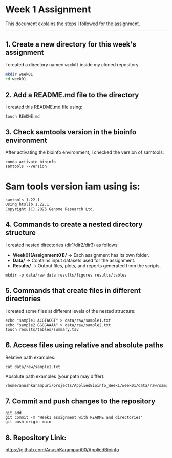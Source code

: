 # Week 1 Assignment

This document explains the steps I followed for the assignment.

---

## 1. Create a new directory for this week's assignment
I created a directory named `week01` inside my cloned repository.

```bash
mkdir week01
cd week01
```

## 2. Add a README.md file to the directory

I created this README.md file using:
```
touch README.md
```

## 3. Check samtools version in the bioinfo environment

After activating the bioinfo environment, I checked the version of samtools:

```
conda activate bioinfo
samtools --version
```

# Sam tools version iam using is:
```
samtools 1.22.1
Using htslib 1.22.1
Copyright (C) 2025 Genome Research Ltd.
```


## 4. Commands to create a nested directory structure

I created nested directories (dir1/dir2/dir3) as follows:
- **Week01(Assignment01)/** → Each assignment has its own folder.  
- **Data/** → Contains input datasets used for the assignment.  
- **Results/** → Output files, plots, and reports generated from the scripts.

```
mkdir -p data/raw data results/figures results/tables
```

## 5. Commands that create files in different directories

I created some files at different levels of the nested structure:

```
echo "sample1 ACGTACGT" > data/raw/sample1.txt
echo "sample2 GGGGAAAA" > data/raw/sample2.txt
touch results/tables/summary.tsv
```

## 6. Access files using relative and absolute paths

Relative path examples:
```
cat data/raw/sample1.txt
```
Absolute path examples (your path may differ):
```
/home/anushkarampuri/projects/AppliedBioinfo_Week1/week01/data/raw/sample1.txt
```

## 7. Commit and push changes to the repository
```
git add .
git commit -m "Week1 assignment with README and directories"
git push origin main
```

## 8. Repository Link:

https://github.com/AnushKarampuri00/AppliedBioinfo




 
 




